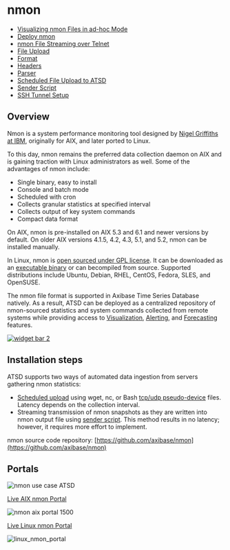 # nmon

- [Visualizing nmon Files in ad-hoc Mode](../../integration/nmon/ad-hoc.md)
- [Deploy nmon](../../integration/nmon/deploy.md)
- [nmon File Streaming over Telnet](../../integration/nmon/file-streaming.md)
- [File Upload](../../integration/nmon/file-upload.md)
- [Format](../../integration/nmon/format.md)
- [Headers](../../integration/nmon/headers.md)
- [Parser](../../integration/nmon/parser.md)
- [Scheduled File Upload to ATSD](../../integration/nmon/scheduled-file-upload.md)
- [Sender Script](../../integration/nmon/sender-script.md)
- [SSH Tunnel Setup](../../integration/nmon/ssh-tunneling.md)

## Overview

Nmon is a system performance monitoring tool designed by [Nigel Griffiths at IBM](http://www.ibm.com/developerworks/aix/library/au-analyze_aix/), originally for AIX, and later ported to Linux.

To this day, nmon remains the preferred data collection daemon on AIX and is gaining traction with Linux administrators as well. Some of the advantages of nmon include:

-   Single binary, easy to install
-   Console and batch mode
-   Scheduled with cron
-   Collects granular statistics at specified interval
-   Collects output of key system commands
-   Compact data format

On AIX, nmon is pre-installed on AIX 5.3 and 6.1 and newer versions by default. On older AIX versions 4.1.5, 4.2, 4.3, 5.1, and 5.2, nmon can be installed manually.

In Linux, nmon is [open sourced under GPL license](https://github.com/axibase/nmon). It can be downloaded as an [executable binary](https://github.com/axibase/nmon/releases) or can becompiled from source. Supported distributions include Ubuntu, Debian, RHEL, CentOS, Fedora, SLES, and OpenSUSE.

The nmon file format is supported in Axibase Time Series Database natively. As a result, ATSD can be deployed as a centralized repository of nmon-sourced statistics and system commands collected from remote systems while providing access to [Visualization](http://axibase.com/products/axibase-time-series-database/visualization/ "Visualization"), [Alerting](../../rule-engine "Rule Engine"), and [Forecasting](http://axibase.com/products/axibase-time-series-database/forecasts/ "Forecasts") features.

[![](resources/widget-bar-2.png "widget bar 2")](http://axibase.com/products/axibase-time-series-database/visualization/widgets/)


## Installation steps

ATSD supports two ways of automated data ingestion from servers gathering nmon statistics:

-   [Scheduled upload](https://github.com/axibase/nmon#upload-hourly-files-to-atsd-with-wget) using wget, nc, or Bash [tcp/udp pseudo-device](http://tldp.org/LDP/abs/html/devref1.html#DEVTCP) files. Latency depends on the collection interval.
-   Streaming transmission of nmon snapshots as they are written into nmon output file using [sender script](sender-script.md). This method results in no latency; however, it requires more effort to implement.

nmon source code repository:
[https://github.com/axibase/nmon](https://github.com/axibase/nmon)


## Portals
![](resources/nmon-use-case-ATSD1.jpg "nmon use case ATSD")

[Live AIX nmon Portal](http://axibase.com/chartlab/b69e4fcd/3/)



![](resources/nmon-aix-portal-1500.png "nmon aix portal 1500")


[Live Linux nmon Portal ](http://axibase.com/chartlab/ac003f06)

![](resources/linux_nmon_portal.png "linux_nmon_portal")
